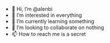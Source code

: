 - 👋 Hi, I’m @alenbi
- 👀 I’m interested in everything
- 🌱 I’m currently learning something
- 💞️ I’m looking to collaborate on nothing
- 📫 How to reach me is a secret
<!---
alenbi/alenbi is a ✨ special ✨ repository because its `README.md` (this file) appears on your GitHub profile.
You can click the Preview link to take a look at your changes.
--->
